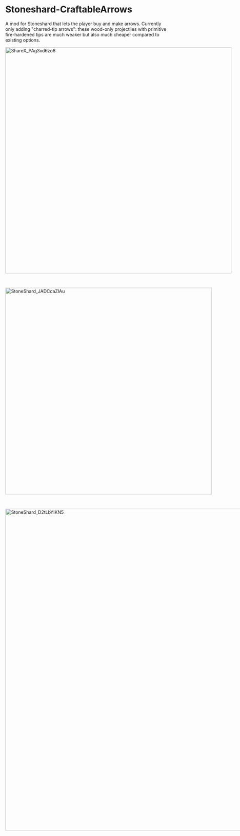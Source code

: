 # Stoneshard-CraftableArrows
A mod for Stoneshard that lets the player buy and make arrows. Currently only adding "charred-tip arrows": these wood-only projectiles with primitive fire-hardened tips are much weaker but also much cheaper compared to existing options.

<img width="705" style="max-width:705px" alt="ShareX_PAg3xd6zo8" src="https://github.com/user-attachments/assets/b24d9a42-d351-47b6-b2fc-eb042f7719fd">

&nbsp;

<img width="644" style="max-width:644px" alt="StoneShard_JADCcaZlAu" src="https://github.com/user-attachments/assets/a689be44-8e45-459b-a12e-1f45d4c952cb">

&nbsp;

<img width="1003" style="max-width:1003px" alt="StoneShard_D2tLbYIKN5" src="https://github.com/user-attachments/assets/4b1692c1-1f16-4466-8bd2-7d6c1cb6df16">

